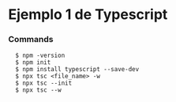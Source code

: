 # Ejemplo 1 de Typescript

### Commands

```
  $ npm -version
  $ npm init
  $ npm install typescript --save-dev
  $ npx tsc <file_name> -w
  $ npx tsc --init
  $ npx tsc --w
```
